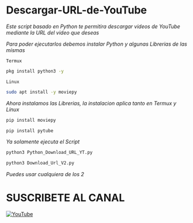 # Descargar-URL-de-YouTube

*Este script basado en Python te permitira descargar videos de YouTube mediante la URL del video que deseas*

*Para poder ejecutarlos debemos instalar Python y algunas Librerias de las mismas*


`Termux`

```bash
pkg install python3 -y
```

`Linux`

```bash
sudo apt install -y moviepy
```





*Ahora instalamos las Librerias, la instalacion aplica tanto en Termux y Linux*

```bash
pip install moviepy
```

```bash
pip install pytube
```

*Ya solamente ejecuta el Script*

```bash
python3 Python_Download_URL_YT.py

python3 Download_Url_V2.py
```
*Puedes usar cualquiera de los 2*

# SUSCRIBETE AL CANAL

[![YouTube](https://img.shields.io/badge/YouTube-FF0000?style=for-the-badge&logo=youtube&logoColor=white)](https://www.youtube.com/channel/UCxLwqMO4xDjfOMYcOeitY9Q)
